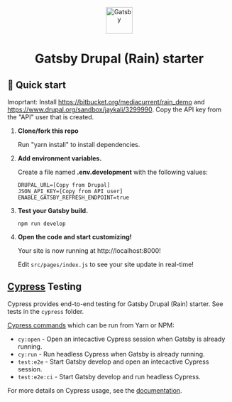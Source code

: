 <p align="center">
  <a href="https://www.gatsbyjs.com/?utm_source=starter&utm_medium=readme&utm_campaign=minimal-starter">
    <img alt="Gatsby" src="https://www.gatsbyjs.com/Gatsby-Monogram.svg" width="60" />
  </a>
</p>
<h1 align="center">
  Gatsby Drupal (Rain) starter
</h1>

## 🚀 Quick start

Imoprtant: Install https://bitbucket.org/mediacurrent/rain_demo and https://www.drupal.org/sandbox/jaykali/3299990. Copy the API key from the "API" user that is created.

1.  **Clone/fork this repo**

    Run "yarn install" to install dependencies.

2.  **Add environment variables.**

    Create a file named **.env.development** with the following values:

    ```shell
    DRUPAL_URL=[Copy from Drupal]
    JSON_API_KEY=[Copy from API user]
    ENABLE_GATSBY_REFRESH_ENDPOINT=true
    ```

3.  **Test your Gatsby build.**

    ```shell
    npm run develop
    ```

5.  **Open the code and start customizing!**

    Your site is now running at http://localhost:8000!

    Edit `src/pages/index.js` to see your site update in real-time!
    
## [Cypress](https://www.cypress.io) Testing

Cypress provides end-to-end testing for Gatsby Drupal (Rain) starter. See tests in the `cypress` folder.

[Cypress commands](https://github.com/mediacurrent/gatsby-drupal-rain/blob/master/package.json#L16) which can be run from Yarn or NPM:

- `cy:open` - Open an intecactive Cypress session when Gatsby is already running.
- `cy:run` - Run headless Cypress when Gatsby is already running.
- `test:e2e` - Start Gatsby develop and open an intecactive Cypress session.
- `test:e2e:ci` - Start Gatsby develop and run headless Cypress.

For more details on Cypress usage, see the [documentation](https://docs.cypress.io/guides/overview/why-cypress).
